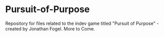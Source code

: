 # Pursuit-of-Purpose
Repository for files related to the indev game titled "Pursuit of Purpose" -created by Jonathan Fogel. More to Come.
